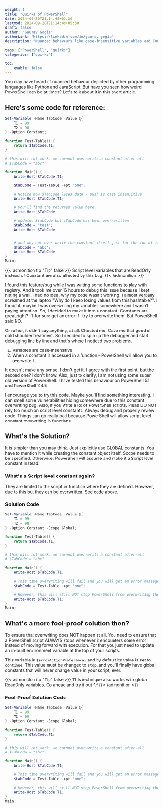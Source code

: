 ```yaml
---
weight: 1
title: "Quirks of PowerShell"
date: 2024-09-20T21:14:49+05:30
lastmod: 2024-09-20T21:14:49+05:30
draft: false
author: "Gaurav Gogia"
authorLink: "https://linkedin.com/in/gaurav-gogia"
description: "Nuanced behavours like case-insensitive variables and Constant manipulation"

tags: ["PowerShell", "quirks"]
categories: ["quirks"]

toc:
    enable: false
---
```

You may have heard of nuanced behavour depicted by other programming languages like Python and JavaScript. But have you seen how weird PowerShell can be at times? Let's talk about it in this short article.

## Here's some code for reference:
```powershell
Set-Variable -Name TabCode -Value @{
    T1 = 99
    T2 = 98
} -Option Constant;

function Test-Table() {
    return $TabCode.T1;
}

# this will not work, we cannnot over-write a constant after-all
# $TabCode = "abc"

function Main() {
    Write-Host $TabCode.T1;

    $tabCode = Test-Table -opt "one";

    # Notice how $TabCode loses data - pwsh is case insensitive
    Write-Host $TabCode.T1;

    # you'll find the returned value here.
    Write-Host $TabCode

    # updated $tabCode but $TabCode has been over-written
    $tabCode = "test";
    Write-Host $TabCode


    # and why not over-write the constant itself just for the fun of it
    $TabCode = "abc";
    Write-Host $TabCode
}
Main;
```
{{< admonition tip "Tip" false >}}
Script level variables that are ReadOnly instead of Constant are also affected by this bug.
{{< /admonition >}}

I found this feature/bug while I was writing some functions to play with registry. And it took me over 16 hours to debug this issue because I kept hitting a wall. I had no idea, why my code wasn't working. I almost verbally screamed at the laptop "Why do I keep losing values from this hashtable?". I thought, maybe I was overwriting my variables somewhere and I wasn't paying attention. So, I decided to make it into a constant. Constants are great right? I'll for sure get an error if I try to overwrite them. But PowerShell said NO.

Or rather, it didn't say anything, at all. Ghosted me. Gave me that good ol' cold shoulder treatment. So I decided to spin up the debugger and start debugging line by line and that's where I noticed two problems.

1. Variables are case-insensitive
2. When a constant is accessed in a function - PowerShell will allow you to overwrite it.

It doesn't make any sense. I don't get it. I agree with the first point, but the second one? I don't know. Also, just to clarify, I am not using some super old version of PowerShell. I have tested this behaviour on PowerShell 5.1 and PowerShell 7.4.5

I encourage you to try this code. Maybe you'll find something interesting. I can smell some vulnerabilities hiding somewhere due to this constant overwriting bug. Also, if you write a lot of PowerShell scripts. Pleas DO NOT rely too much on script level constants. Always debug and properly review code. Things can go really bad because PowerShell will allow script level constant overwriting in functions.

## What's the Solution?
It is simpler than you may think. Just explicitly use GLOBAL constants. You have to mention it while creating the constant object itself. Scope needs to be specified. Otherwise, PowerShell will assume and make it a Script level constant instead.

### What's a Script level constant again?
They are limited to the script or function where they are defined. However, due to this but they can be overwritten. See code above.

### Solution Code

```powershell
Set-Variable -Name TabCode -Value @{
    T1 = 99
    T2 = 98
} -Option Constant -Scope Global;

function Test-Table() {
    return $TabCode.T1;
}

# this will not work, we cannnot over-write a constant after-all
# $TabCode = "abc"

function Main() {
    Write-Host $TabCode.T1;

    # This time overwriting will fail and you will get an error message
    $tabCode = Test-Table -opt "one";

    # However, this will still NOT stop PowerShell from overwriting the variable
    Write-Host $TabCode.T1;
}
Main;
```

## What's a more fool-proof solution then?
To ensure that overwriting does NOT happen at all. You need to ensure that a PowerShell script ALWAYS stops whenever it encounters some error instead of moving forward with execution. For that you just need to update an in-built environment variable at the top of your scripts.

This variable is `$ErrorActionPreference;` and by default its value is set to `continue`. This value must be changed to `stop`, and you'll finally have global constants that will never change value in your script, ever.

{{< admonition tip "Tip" false >}}
This technique also works with global ReadOnly variables. Go ahead and try it out ^.^
{{< /admonition >}}


### Fool-Proof Solution Code

```powershell
Set-Variable -Name TabCode -Value @{
    T1 = 99
    T2 = 98
} -Option Constant -Scope Global;

function Test-Table() {
    return $TabCode.T1;
}

# this will not work, we cannnot over-write a constant after-all
# $TabCode = "abc"

function Main() {
    Write-Host $TabCode.T1;

    # This time overwriting will fail and you will get an error message
    $tabCode = Test-Table -opt "one";

    # However, this will still NOT stop PowerShell from overwriting the variable
    Write-Host $TabCode.T1;
}
Main;
```
